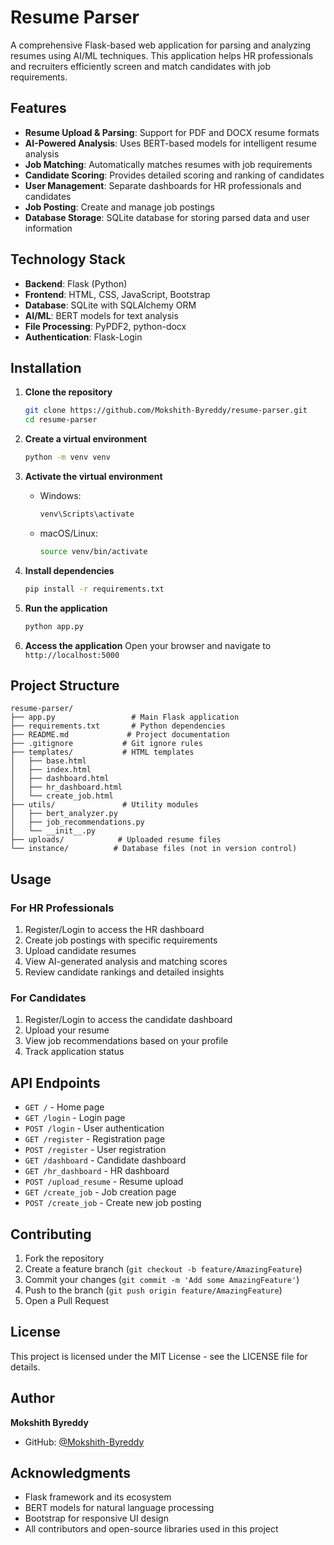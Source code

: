 # Resume Parser

A comprehensive Flask-based web application for parsing and analyzing resumes using AI/ML techniques. This application helps HR professionals and recruiters efficiently screen and match candidates with job requirements.

## Features

- **Resume Upload & Parsing**: Support for PDF and DOCX resume formats
- **AI-Powered Analysis**: Uses BERT-based models for intelligent resume analysis
- **Job Matching**: Automatically matches resumes with job requirements
- **Candidate Scoring**: Provides detailed scoring and ranking of candidates
- **User Management**: Separate dashboards for HR professionals and candidates
- **Job Posting**: Create and manage job postings
- **Database Storage**: SQLite database for storing parsed data and user information

## Technology Stack

- **Backend**: Flask (Python)
- **Frontend**: HTML, CSS, JavaScript, Bootstrap
- **Database**: SQLite with SQLAlchemy ORM
- **AI/ML**: BERT models for text analysis
- **File Processing**: PyPDF2, python-docx
- **Authentication**: Flask-Login

## Installation

1. **Clone the repository**
   ```bash
   git clone https://github.com/Mokshith-Byreddy/resume-parser.git
   cd resume-parser
   ```

2. **Create a virtual environment**
   ```bash
   python -m venv venv
   ```

3. **Activate the virtual environment**
   - Windows:
     ```bash
     venv\Scripts\activate
     ```
   - macOS/Linux:
     ```bash
     source venv/bin/activate
     ```

4. **Install dependencies**
   ```bash
   pip install -r requirements.txt
   ```

5. **Run the application**
   ```bash
   python app.py
   ```

6. **Access the application**
   Open your browser and navigate to `http://localhost:5000`

## Project Structure

```
resume-parser/
├── app.py                 # Main Flask application
├── requirements.txt       # Python dependencies
├── README.md             # Project documentation
├── .gitignore           # Git ignore rules
├── templates/           # HTML templates
│   ├── base.html
│   ├── index.html
│   ├── dashboard.html
│   ├── hr_dashboard.html
│   └── create_job.html
├── utils/               # Utility modules
│   ├── bert_analyzer.py
│   ├── job_recommendations.py
│   └── __init__.py
├── uploads/            # Uploaded resume files
└── instance/          # Database files (not in version control)
```

## Usage

### For HR Professionals
1. Register/Login to access the HR dashboard
2. Create job postings with specific requirements
3. Upload candidate resumes
4. View AI-generated analysis and matching scores
5. Review candidate rankings and detailed insights

### For Candidates
1. Register/Login to access the candidate dashboard
2. Upload your resume
3. View job recommendations based on your profile
4. Track application status

## API Endpoints

- `GET /` - Home page
- `GET /login` - Login page
- `POST /login` - User authentication
- `GET /register` - Registration page
- `POST /register` - User registration
- `GET /dashboard` - Candidate dashboard
- `GET /hr_dashboard` - HR dashboard
- `POST /upload_resume` - Resume upload
- `GET /create_job` - Job creation page
- `POST /create_job` - Create new job posting

## Contributing

1. Fork the repository
2. Create a feature branch (`git checkout -b feature/AmazingFeature`)
3. Commit your changes (`git commit -m 'Add some AmazingFeature'`)
4. Push to the branch (`git push origin feature/AmazingFeature`)
5. Open a Pull Request

## License

This project is licensed under the MIT License - see the LICENSE file for details.

## Author

**Mokshith Byreddy**
- GitHub: [@Mokshith-Byreddy](https://github.com/Mokshith-Byreddy)

## Acknowledgments

- Flask framework and its ecosystem
- BERT models for natural language processing
- Bootstrap for responsive UI design
- All contributors and open-source libraries used in this project
